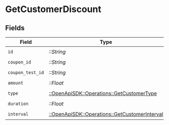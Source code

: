 # GetCustomerDiscount


## Fields

| Field                                                                                           | Type                                                                                            | Required                                                                                        | Description                                                                                     |
| ----------------------------------------------------------------------------------------------- | ----------------------------------------------------------------------------------------------- | ----------------------------------------------------------------------------------------------- | ----------------------------------------------------------------------------------------------- |
| `id`                                                                                            | *::String*                                                                                      | :heavy_check_mark:                                                                              | N/A                                                                                             |
| `coupon_id`                                                                                     | *::String*                                                                                      | :heavy_check_mark:                                                                              | N/A                                                                                             |
| `coupon_test_id`                                                                                | *::String*                                                                                      | :heavy_check_mark:                                                                              | N/A                                                                                             |
| `amount`                                                                                        | *::Float*                                                                                       | :heavy_check_mark:                                                                              | N/A                                                                                             |
| `type`                                                                                          | [::OpenApiSDK::Operations::GetCustomerType](../../models/operations/getcustomertype.md)         | :heavy_check_mark:                                                                              | N/A                                                                                             |
| `duration`                                                                                      | *::Float*                                                                                       | :heavy_check_mark:                                                                              | N/A                                                                                             |
| `interval`                                                                                      | [::OpenApiSDK::Operations::GetCustomerInterval](../../models/operations/getcustomerinterval.md) | :heavy_check_mark:                                                                              | N/A                                                                                             |